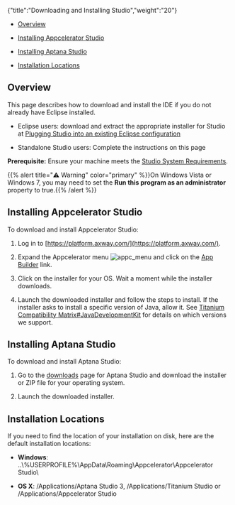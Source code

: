 {"title":"Downloading and Installing Studio","weight":"20"}

* [Overview](#overview)

* [Installing Appcelerator Studio](#installing-appcelerator-studio)

* [Installing Aptana Studio](#installing-aptana-studio)

* [Installation Locations](#installation-locations)

## Overview

This page describes how to download and install the IDE if you do not already have Eclipse installed.

* Eclipse users: download and extract the appropriate installer for Studio at [Plugging Studio into an existing Eclipse configuration](/docs/appc/Axway_Appcelerator_Studio/Axway_Appcelerator_Studio_Getting_Started/Plugging_Studio_into_an_existing_Eclipse_configuration/)

* Standalone Studio users: Complete the instructions on this page

**Prerequisite:** Ensure your machine meets the [Studio System Requirements](/docs/appc/Titanium_SDK/Titanium_SDK_Getting_Started/Installation_and_Configuration/Setting_up_Studio/#system-requirements).

{{% alert title="⚠️ Warning" color="primary" %}}On Windows Vista or Windows 7, you may need to set the **Run this program as an administrator** property to true.{{% /alert %}}

## Installing Appcelerator Studio

To download and install Appcelerator Studio:

1. Log in to [https://platform.axway.com/](https://platform.axway.com/).

2. Expand the Appcelerator menu ![appc_menu](/Images/appc/download/thumbnails/30083017/appc_menu.png) and click on the [App Builder](https://platform.axway.com/#/product/studio) link.

3. Click on the installer for your OS. Wait a moment while the installer downloads.

4. Launch the downloaded installer and follow the steps to install. If the installer asks to install a specific version of Java, allow it. See [Titanium Compatibility Matrix#JavaDevelopmentKit](/docs/appc/Titanium_SDK/Titanium_SDK_Getting_Started/Installation_and_Configuration/Titanium_Compatibility_Matrix/#java-development-kit) for details on which versions we support.

## Installing Aptana Studio

To download and install Aptana Studio:

1. Go to the [downloads](http://www.aptana.com/products/studio3/download) page for Aptana Studio and download the installer or ZIP file for your operating system.

2. Launch the downloaded installer.

## Installation Locations

If you need to find the location of your installation on disk, here are the default installation locations:

* **Windows**: ..\\%USERPROFILE%\\AppData\\Roaming\\Appcelerator\\Appcelerator Studio\\

* **OS X**: /Applications/Aptana Studio 3, /Applications/Titanium Studio or /Applications/Appcelerator Studio
